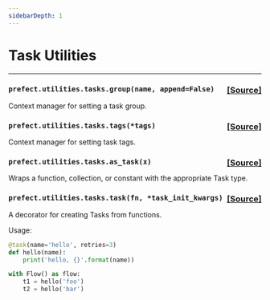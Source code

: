 ```yaml
---
sidebarDepth: 1
---
```


# Task Utilities
---
 ###  ```prefect.utilities.tasks.group(name, append=False)```<span style="float:right;">[[Source]](https://github.com/PrefectHQ/prefect/tree/master/src/prefect/utilities/tasks.py#L12)</span>
Context manager for setting a task group.


 ###  ```prefect.utilities.tasks.tags(*tags)```<span style="float:right;">[[Source]](https://github.com/PrefectHQ/prefect/tree/master/src/prefect/utilities/tasks.py#L25)</span>
Context manager for setting task tags.


 ###  ```prefect.utilities.tasks.as_task(x)```<span style="float:right;">[[Source]](https://github.com/PrefectHQ/prefect/tree/master/src/prefect/utilities/tasks.py#L36)</span>
Wraps a function, collection, or constant with the appropriate Task type.


 ###  ```prefect.utilities.tasks.task(fn, *task_init_kwargs)```<span style="float:right;">[[Source]](https://github.com/PrefectHQ/prefect/tree/master/src/prefect/utilities/tasks.py#L66)</span>
A decorator for creating Tasks from functions.

Usage:

```python
@task(name='hello', retries=3)
def hello(name):
    print('hello, {}'.format(name))

with Flow() as flow:
    t1 = hello('foo')
    t2 = hello('bar')
```


